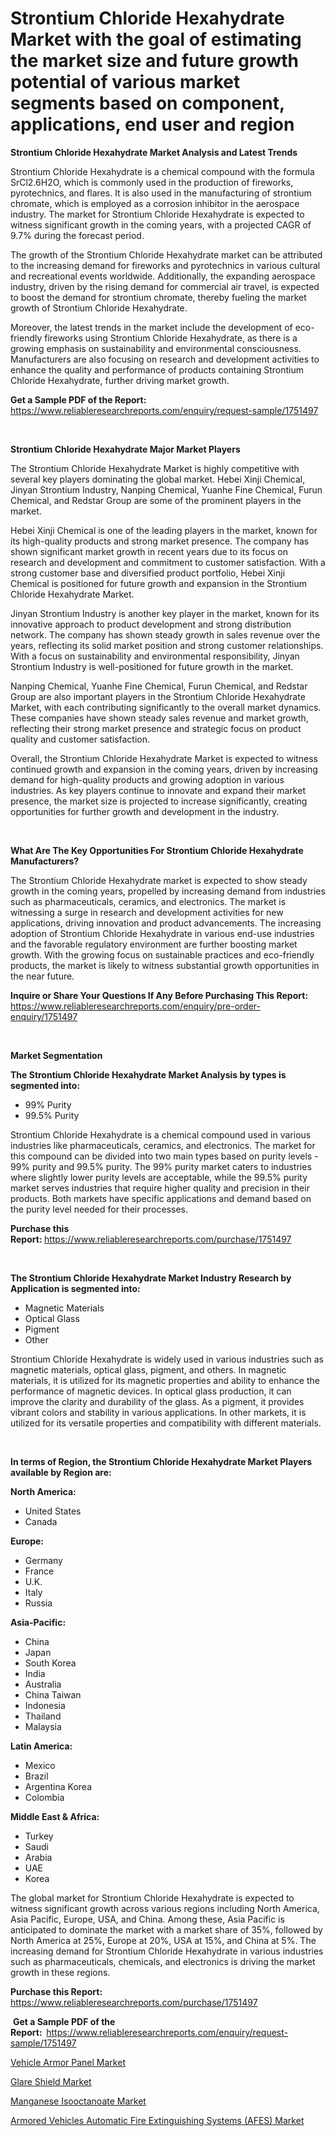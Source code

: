 <p><h1>Strontium Chloride Hexahydrate Market with the goal of estimating the market size and future growth potential of various market segments based on component, applications, end user and region</h1></p><p><strong>Strontium Chloride Hexahydrate Market Analysis and Latest Trends</strong></p>
<p><p>Strontium Chloride Hexahydrate is a chemical compound with the formula SrCl2.6H2O, which is commonly used in the production of fireworks, pyrotechnics, and flares. It is also used in the manufacturing of strontium chromate, which is employed as a corrosion inhibitor in the aerospace industry. The market for Strontium Chloride Hexahydrate is expected to witness significant growth in the coming years, with a projected CAGR of 9.7% during the forecast period.</p><p>The growth of the Strontium Chloride Hexahydrate market can be attributed to the increasing demand for fireworks and pyrotechnics in various cultural and recreational events worldwide. Additionally, the expanding aerospace industry, driven by the rising demand for commercial air travel, is expected to boost the demand for strontium chromate, thereby fueling the market growth of Strontium Chloride Hexahydrate.</p><p>Moreover, the latest trends in the market include the development of eco-friendly fireworks using Strontium Chloride Hexahydrate, as there is a growing emphasis on sustainability and environmental consciousness. Manufacturers are also focusing on research and development activities to enhance the quality and performance of products containing Strontium Chloride Hexahydrate, further driving market growth.</p></p>
<p><strong>Get a Sample PDF of the Report:&nbsp;</strong> <a href="https://www.reliableresearchreports.com/enquiry/request-sample/1751497">https://www.reliableresearchreports.com/enquiry/request-sample/1751497</a></p>
<p>&nbsp;</p>
<p><strong>Strontium Chloride Hexahydrate Major Market Players</strong></p>
<p><p>The Strontium Chloride Hexahydrate Market is highly competitive with several key players dominating the global market. Hebei Xinji Chemical, Jinyan Strontium Industry, Nanping Chemical, Yuanhe Fine Chemical, Furun Chemical, and Redstar Group are some of the prominent players in the market.</p><p>Hebei Xinji Chemical is one of the leading players in the market, known for its high-quality products and strong market presence. The company has shown significant market growth in recent years due to its focus on research and development and commitment to customer satisfaction. With a strong customer base and diversified product portfolio, Hebei Xinji Chemical is positioned for future growth and expansion in the Strontium Chloride Hexahydrate Market.</p><p>Jinyan Strontium Industry is another key player in the market, known for its innovative approach to product development and strong distribution network. The company has shown steady growth in sales revenue over the years, reflecting its solid market position and strong customer relationships. With a focus on sustainability and environmental responsibility, Jinyan Strontium Industry is well-positioned for future growth in the market.</p><p>Nanping Chemical, Yuanhe Fine Chemical, Furun Chemical, and Redstar Group are also important players in the Strontium Chloride Hexahydrate Market, with each contributing significantly to the overall market dynamics. These companies have shown steady sales revenue and market growth, reflecting their strong market presence and strategic focus on product quality and customer satisfaction.</p><p>Overall, the Strontium Chloride Hexahydrate Market is expected to witness continued growth and expansion in the coming years, driven by increasing demand for high-quality products and growing adoption in various industries. As key players continue to innovate and expand their market presence, the market size is projected to increase significantly, creating opportunities for further growth and development in the industry.</p></p>
<p>&nbsp;</p>
<p><strong>What Are The Key Opportunities For Strontium Chloride Hexahydrate Manufacturers?</strong></p>
<p><p>The Strontium Chloride Hexahydrate market is expected to show steady growth in the coming years, propelled by increasing demand from industries such as pharmaceuticals, ceramics, and electronics. The market is witnessing a surge in research and development activities for new applications, driving innovation and product advancements. The increasing adoption of Strontium Chloride Hexahydrate in various end-use industries and the favorable regulatory environment are further boosting market growth. With the growing focus on sustainable practices and eco-friendly products, the market is likely to witness substantial growth opportunities in the near future.</p></p>
<p><strong>Inquire or Share Your Questions If Any Before Purchasing This Report:</strong> <a href="https://www.reliableresearchreports.com/enquiry/pre-order-enquiry/1751497">https://www.reliableresearchreports.com/enquiry/pre-order-enquiry/1751497</a></p>
<p>&nbsp;</p>
<p><strong>Market Segmentation</strong></p>
<p><strong>The Strontium Chloride Hexahydrate Market Analysis by types is segmented into:</strong></p>
<p><ul><li>99% Purity</li><li>99.5% Purity</li></ul></p>
<p><p>Strontium Chloride Hexahydrate is a chemical compound used in various industries like pharmaceuticals, ceramics, and electronics. The market for this compound can be divided into two main types based on purity levels - 99% purity and 99.5% purity. The 99% purity market caters to industries where slightly lower purity levels are acceptable, while the 99.5% purity market serves industries that require higher quality and precision in their products. Both markets have specific applications and demand based on the purity level needed for their processes.</p></p>
<p><strong>Purchase this Report:&nbsp;</strong><a href="https://www.reliableresearchreports.com/purchase/1751497">https://www.reliableresearchreports.com/purchase/1751497</a></p>
<p>&nbsp;</p>
<p><strong>The Strontium Chloride Hexahydrate Market Industry Research by Application is segmented into:</strong></p>
<p><ul><li>Magnetic Materials</li><li>Optical Glass</li><li>Pigment</li><li>Other</li></ul></p>
<p><p>Strontium Chloride Hexahydrate is widely used in various industries such as magnetic materials, optical glass, pigment, and others. In magnetic materials, it is utilized for its magnetic properties and ability to enhance the performance of magnetic devices. In optical glass production, it can improve the clarity and durability of the glass. As a pigment, it provides vibrant colors and stability in various applications. In other markets, it is utilized for its versatile properties and compatibility with different materials.</p></p>
<p>&nbsp;</p>
<p><strong>In terms of Region, the Strontium Chloride Hexahydrate Market Players available by Region are:</strong></p>
<p>
    <p> <strong> North America: </strong>
        <ul>
            <li>United States</li>
            <li>Canada</li>
        </ul>
        </p> 
    <p> <strong> Europe: </strong>
        <ul>
            <li>Germany</li>
            <li>France</li>
            <li>U.K.</li>
            <li>Italy</li>
            <li>Russia</li>
        </ul>
        </p> 
    <p> <strong> Asia-Pacific: </strong>
        <ul>
            <li>China</li>
            <li>Japan</li>
            <li>South Korea</li>
            <li>India</li>
            <li>Australia</li>
            <li>China Taiwan</li>
            <li>Indonesia</li>
            <li>Thailand</li>
            <li>Malaysia</li>
        </ul>
        </p> 
    <p> <strong> Latin America: </strong>
        <ul>
            <li>Mexico</li>
            <li>Brazil</li>
            <li>Argentina Korea</li>
            <li>Colombia</li>
        </ul>
        </p> 
    <p> <strong> Middle East & Africa: </strong>
        <ul>
            <li>Turkey</li>
            <li>Saudi</li>
            <li>Arabia</li>
            <li>UAE</li>
            <li>Korea</li>
        </ul>
    </p>
    </p>
<p><p>The global market for Strontium Chloride Hexahydrate is expected to witness significant growth across various regions including North America, Asia Pacific, Europe, USA, and China. Among these, Asia Pacific is anticipated to dominate the market with a market share of 35%, followed by North America at 25%, Europe at 20%, USA at 15%, and China at 5%. The increasing demand for Strontium Chloride Hexahydrate in various industries such as pharmaceuticals, chemicals, and electronics is driving the market growth in these regions.</p></p>
<p><strong>Purchase this Report: </strong><a href="https://www.reliableresearchreports.com/purchase/1751497">https://www.reliableresearchreports.com/purchase/1751497</a></p>
<p>&nbsp;<strong>Get a Sample PDF of the Report:&nbsp;&nbsp;</strong><a href="https://www.reliableresearchreports.com/enquiry/request-sample/1751497">https://www.reliableresearchreports.com/enquiry/request-sample/1751497</a></p>
<p><strong></strong></p>
<p><p><a href="https://view.publitas.com/reportprime-1/vehicle-armor-panel-market-insights-market-players-and-forecast-till-2030/">Vehicle Armor Panel Market</a></p><p><a href="https://view.publitas.com/reportprime-1/glare-shield-market-a-comprehensive-report-of-its-market-share-growth-trends-2023-2030/">Glare Shield Market</a></p><p><a href="https://picayune-night-cbd.notion.site/Manganese-Isooctanoate-Market-Research-Report-Unlocks-Analysis-on-the-Market-Financial-Status-Marke-bacce5b6cc3d4633a33f2e3b5cce73a1">Manganese Isooctanoate Market</a></p><p><a href="https://view.publitas.com/reportprime-1/armored-vehicles-automatic-fire-extinguishing-systems-afes-market-provides-a-comprehensive-analysis-including-a-macro-overview-of-the-market-as-well-as-micro-details-such-as-market-size-and-competitive-landscape/">Armored Vehicles Automatic Fire Extinguishing Systems (AFES) Market</a></p></p>